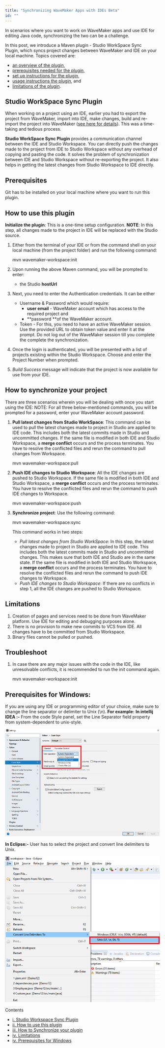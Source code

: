 ```yaml
---
title: "Synchronizing WaveMaker Apps with IDEs Beta"
id: ""
---
```


In scenarios where you want to work on WaveMaker apps and use IDE for editing Java code, synchronizing the two can be a challenge.

In this post, we introduce a Maven plugin - Studio WorkSpace Sync Plugin, which syncs project changes between WaveMaker and IDE on your local machine. Topics covered are:

- [an overview of the plugin](#overview),
- [prerequisites needed for the plugin](#prereq),
- [set up instructions for the plugin](#setup),
- [usage instructions the plugin](#usage), and
- [limitations of the plugin](#limits).

## Studio WorkSpace Sync Plugin

When working on a project using an IDE, earlier you had to export the project from WaveMaker, import into IDE, make changes, build and re-import the project into WaveMaker ([see here for details](/learn/app-development/dev-integration/extending-application-using-ides/)). This was a time-taking and tedious process.

**Studio WorkSpace Sync Plugin** provides a communication channel between the IDE and Studio Workspace. You can directly push the changes made to the project from IDE to Studio Workspace without any overhead of copying and pasting the code. It solves the problem of synchronization between IDE and Studio Workspace without re-exporting the project. It also helps in getting the latest changes from Studio Workspace to IDE directly.

## Prerequisites

Git has to be installed on your local machine where you want to run this plugin.

## How to use this plugin

**Initialize the plugin**: This is a one-time setup configuration. **NOTE**: In this step, all changes made to the project in IDE will be replaced with the Studio source.

1. Either from the terminal of your IDE or from the command shell on your local machine (from the project folder) and run the following command:
    
    mvn wavemaker-workspace:init
    
2. Upon running the above Maven command, you will be prompted to enter:
    - the Studio **hostUrl**
3. Next, you need to enter the Authentication credentials. It can be either
    - Username & Password which would require:
        - **user email** - WaveMaker account which has access to the required project and
        - **password **of the WaveMaker account.
    - Token - For this, you need to have an active WaveMaker session. Use the provided URL to obtain token value and enter it at the prompt. Do not log out of the WaveMaker session till you complete the complete the synchronization.
4. Once the login is authenticated, you will be presented with a list of projects existing within the Studio Workspace. Choose and enter the Project Number when prompted.
5. _Build Success_ message will indicate that the project is now available for use from your IDE.

## How to synchronize your project

There are three scenarios wherein you will be dealing with once you start using the IDE: NOTE: For all three below-mentioned commands, you will be prompted for a password, enter your WaveMaker account password.

1. **Pull latest changes from Studio WorkSpace**: This command can be used to pull the latest changes made to project in Studio are applied to IDE code. This includes both the latest commits made in Studio and uncommitted changes. If the same file is modified in both IDE and Studio Workspace, a **merge conflict** occurs and the process terminates. You have to resolve the conflicted files and rerun the command to pull changes from Workspace.
    
    mvn wavemaker-workspace:pull
    
2. **Push IDE changes to Studio Workspace**: All the IDE changes are pushed to Studio Workspace. If the same file is modified in both IDE and Studio Workspace, a **merge conflict** occurs and the process terminates. You have to resolve the conflicted files and rerun the command to push IDE changes to Workspace.
    
    mvn wavemaker-workspace:push
    
3. **Synchronize project**: Use the following command:
    
    mvn wavemaker-workspace:sync
    
    This command works in two steps:
    - _Pull latest changes from Studio WorkSpace_: In this step, the latest changes made to project in Studio are applied to IDE code. This includes both the latest commits made in Studio and uncommitted changes. This makes sure that both IDE and Studio are in the same state. If the same file is modified in both IDE and Studio Workspace, a **merge conflict** occurs and the process terminates. You have to resolve the conflicted files and rerun the command to push IDE changes to Workspace.
    - _Push IDE changes to Studio Workspace_: If there are no conflicts in step 1, all the IDE changes are pushed to Studio Workspace.

## Limitations

1. Creation of pages and services need to be done from WaveMaker platform. Use IDE for editing and debugging purposes alone.
2. There is no provision to make new commits to VCS from IDE. All changes have to be committed from Studio Workspace.
3. Binary files cannot be pulled or pushed.

## Troubleshoot

1. In case there are any major issues with the code in the IDE, like unresolvable conflicts, it is recommended to run the init command again.
    
    mvn wavemaker-workspace:init
    

## **Prerequisites for Windows:**

If you are using any IDE or programming editor of your choice, make sure to change the line separator or delimiter to Unix (\\n). **For example:** **In intellij IDEA :-** From the code Style panel, set the Line Separator field property from system-dependent to unix-style.

**[![](/learn/assets/IntelliJLineSeparator.png)](/learn/assets/IntelliJLineSeparator.png)**

**In Eclipse:-** User has to select the project and convert line delimiters to Unix.

[![](/learn/assets/EclipseIDELineSeparator.png)](/learn/assets/EclipseIDELineSeparator.png)

Contents

- [i. Studio Workspace Sync Plugin](#workspace)
- [ii. How to use this plugin](#useplugin)
- [iii. How to Synchronize your plugin](#synchronize)
- [iv. Limitations](#limits)
- [iv. Prerequisites for Windows](#prerequisites)
